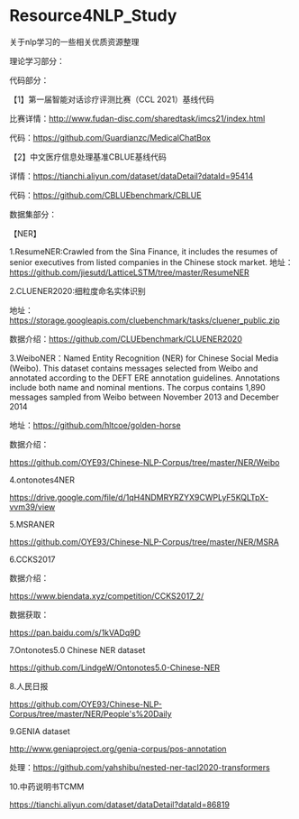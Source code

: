 # Resource4NLP_Study
关于nlp学习的一些相关优质资源整理

理论学习部分：



代码部分：

【1】第一届智能对话诊疗评测比赛（CCL 2021）基线代码

比赛详情：http://www.fudan-disc.com/sharedtask/imcs21/index.html

代码：https://github.com/Guardianzc/MedicalChatBox

【2】中文医疗信息处理基准CBLUE基线代码

详情：https://tianchi.aliyun.com/dataset/dataDetail?dataId=95414

代码：https://github.com/CBLUEbenchmark/CBLUE



数据集部分：

【NER】

1.ResumeNER:Crawled from the Sina Finance, it includes the resumes of senior executives from listed companies in the Chinese stock market. 
地址：https://github.com/jiesutd/LatticeLSTM/tree/master/ResumeNER

2.CLUENER2020:细粒度命名实体识别

地址：https://storage.googleapis.com/cluebenchmark/tasks/cluener_public.zip

数据介绍：https://github.com/CLUEbenchmark/CLUENER2020

3.WeiboNER：Named Entity Recognition (NER) for Chinese Social Media (Weibo). This dataset contains messages selected from Weibo and annotated according to the DEFT ERE annotation guidelines. Annotations include both name and nominal mentions. The corpus contains 1,890 messages sampled from Weibo between November 2013 and December 2014

地址：https://github.com/hltcoe/golden-horse

数据介绍：

https://github.com/OYE93/Chinese-NLP-Corpus/tree/master/NER/Weibo

4.ontonotes4NER

https://drive.google.com/file/d/1qH4NDMRYRZYX9CWPLyF5KQLTpX-vvm39/view

5.MSRANER

https://github.com/OYE93/Chinese-NLP-Corpus/tree/master/NER/MSRA

6.CCKS2017

数据介绍：

https://www.biendata.xyz/competition/CCKS2017_2/

数据获取：

https://pan.baidu.com/s/1kVADq9D

7.Ontonotes5.0 Chinese NER dataset

https://github.com/LindgeW/Ontonotes5.0-Chinese-NER

8.人民日报

https://github.com/OYE93/Chinese-NLP-Corpus/tree/master/NER/People's%20Daily

9.GENIA dataset

http://www.geniaproject.org/genia-corpus/pos-annotation

处理：https://github.com/yahshibu/nested-ner-tacl2020-transformers

10.中药说明书TCMM

https://tianchi.aliyun.com/dataset/dataDetail?dataId=86819
